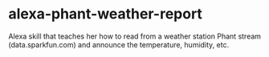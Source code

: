 # alexa-phant-weather-report
Alexa skill that teaches her how to read from a weather station Phant stream (data.sparkfun.com) and announce the temperature, humidity, etc.
